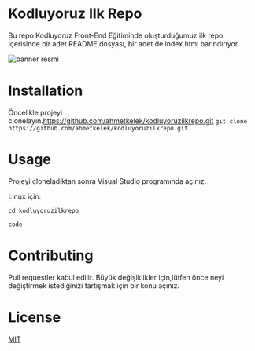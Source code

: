 # Kodluyoruz Ilk Repo
Bu repo Kodluyoruz Front-End Eğitiminde oluşturduğumuz ilk repo. İçerisinde bir adet
README dosyası, bir adet de index.html barındırıyor.

![banner resmi](https://github.com/ahmetkelek/kodluyoruzilkrepo/blob/main/kod.png)

# Installation 
Öncelikle projeyi clonelayın.https://github.com/ahmetkelek/kodluyoruzilkrepo.git
`git clone https://github.com/ahmetkelek/kodluyoruzilkrepo.git
`
# Usage
Projeyi cloneladıktan sonra Visual Studio programında açınız.

Linux için:

`cd kodluyoruzilkrepo`

`code`

# Contributing
Pull requestler kabul edilir. Büyük değişiklikler için,lütfen önce neyi değiştirmek
istediğinizi tartışmak için bir konu açınız.

# License
[MIT](MIT)

